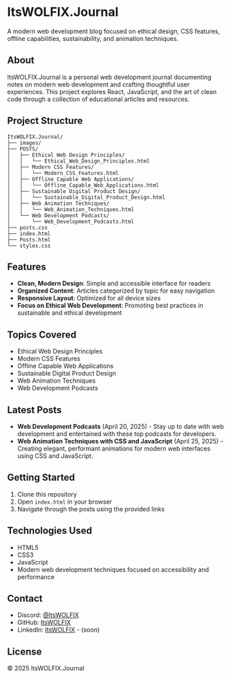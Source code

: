# ItsWOLFIX.Journal

A modern web development blog focused on ethical design, CSS features, offline capabilities, sustainability, and animation techniques.

## About

ItsWOLFIX.Journal is a personal web development journal documenting notes on modern web development and crafting thoughtful user experiences. This project explores React, JavaScript, and the art of clean code through a collection of educational articles and resources.

## Project Structure

```
ItsWOLFIX.Journal/
├── images/
├── POSTS/
│   ├── Ethical Web Design Principles/
│   │   └── Ethical_Web_Design_Principles.html
│   ├── Modern CSS Features/
│   │   └── Modern_CSS_Features.html
│   ├── Offline Capable Web Applications/
│   │   └── Offline_Capable_Web_Applications.html
│   ├── Sustainable Digital Product Design/
│   │   └── Sustainable_Digital_Product_Design.html
│   ├── Web Animation Techniques/
│   │   └── Web_Animation_Techniques.html
│   └── Web Development Podcasts/
│       └── Web_Development_Podcasts.html
├── posts.css
├── index.html
├── Posts.html
└── styles.css
```

## Features

- **Clean, Modern Design**: Simple and accessible interface for readers
- **Organized Content**: Articles categorized by topic for easy navigation
- **Responsive Layout**: Optimized for all device sizes
- **Focus on Ethical Web Development**: Promoting best practices in sustainable and ethical development

## Topics Covered

- Ethical Web Design Principles
- Modern CSS Features
- Offline Capable Web Applications
- Sustainable Digital Product Design
- Web Animation Techniques
- Web Development Podcasts

## Latest Posts

- **Web Development Podcasts** (April 20, 2025) - Stay up to date with web development and entertained with these top podcasts for developers.
- **Web Animation Techniques with CSS and JavaScript** (April 25, 2025) - Creating elegant, performant animations for modern web interfaces using CSS and JavaScript.

## Getting Started

1. Clone this repository
2. Open `index.html` in your browser
3. Navigate through the posts using the provided links

## Technologies Used

- HTML5
- CSS3
- JavaScript
- Modern web development techniques focused on accessibility and performance

## Contact

- Discord: [@ItsWOLFIX](https://discord.com/users/981675224795860994)
- GitHub: [ItsWOLFIX](https://github.com/itsW0LFIX)
- LinkedIn: [ItsWOLFIX](https://linkedin.com/in/ItsWOLFIX) - (soon)

## License

© 2025 ItsWOLFIX.Journal
